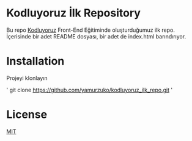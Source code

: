 # Kodluyoruz İlk Repository

Bu repo [Kodluyoruz](https://kodluyoruz.org/tr/kodluyoruz) Front-End Eğitiminde oluşturduğumuz ilk repo. İçerisinde bir adet README dosyası, bir adet de index.html barındırıyor.

# Installation

Projeyi klonlayın

' git clone https://github.com/yamurzuko/kodluyoruz_ilk_repo.git '

# License

[MIT](https://choosealicense.com/licenses/mit/)